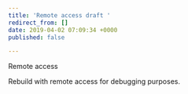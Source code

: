 ```yaml
---
title: 'Remote access draft '
redirect_from: []
date: 2019-04-02 07:09:34 +0000
published: false

---
```

Remote access

Rebuild with remote access for debugging purposes. 